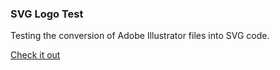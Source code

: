### SVG Logo Test

Testing the conversion of Adobe Illustrator files into SVG code.

[Check it out](https://mikes74.github.io/svg-logo-test)
